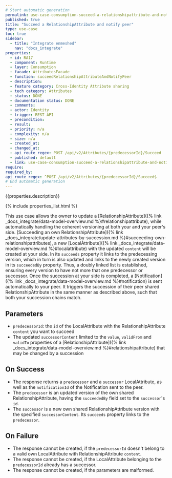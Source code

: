 ```yaml
---
# Start automatic generation
permalink: use-case-consumption-succeed-a-relationshipattribute-and-notify-peer
published: true
title: "Succeed a RelationshipAttribute and notify peer"
type: use-case
toc: true
sidebar:
  - title: "Integrate enmeshed"
    nav: "docs_integrate"
properties:
  - id: RA17
  - component: Runtime
  - layer: Consumption
  - facade: AttributesFacade
  - function: succeedRelationshipAttributeAndNotifyPeer
  - description:
  - feature category: Cross-Identity Attribute sharing
  - tech category: Attributes
  - status: DONE
  - documentation status: DONE
  - comments:
  - actor: Identity
  - trigger: REST API
  - precondition:
  - result:
  - priority: n/a
  - complexity: n/a
  - size: n/a
  - created_at:
  - changed_at:
  - api_route_regex: POST /api/v2/Attributes/{predecessorId}/Succeed
  - published: default
  - link: use-case-consumption-succeed-a-relationshipattribute-and-notify-peer
require:
required_by:
api_route_regex: ^POST /api/v2/Attributes/{predecessorId}/Succeed$
# End automatic generation
---
```


{{properties.description}}

{% include properties_list.html %}

This use case allows the owner to update a [RelationshipAttribute]({% link _docs_integrate/data-model-overview.md %}#relationshipattribute), while automatically handling the coherent versioning at both your and your peer's side.
[Succeeding an own RelationshipAttribute]({% link _docs_integrate/update-attributes-by-succession.md %}#succeeding-own-relationshipattributes), a new [LocalAttribute]({% link _docs_integrate/data-model-overview.md %}#localattribute) with the updated `content` will be created at your side.
In its `succeeds` property it links to the predecessing version, which in turn is also updated and links to the newly created version in its `succeededBy` property.
Thus, a doubly linked list is established, ensuring every version to have not more that one predecessor or successor.
Once the succession at your side is completed, a [Notification]({% link _docs_integrate/data-model-overview.md %}#notification) is sent automatically to your peer.
It triggers the succession of their peer shared RelationshipAttribute in the same manner as described above, such that both your succession chains match.

## Parameters

- `predecessorId`: the `id` of the LocalAttribute with the RelationshipAttribute `content` you want to succeed
- The updated `successorContent` limited to the `value`, `validFrom` and `validTo` properties of a [RelationshipAttribute]({% link _docs_integrate/data-model-overview.md %}#relationshipattribute) that may be changed by a succession

## On Success

- The response returns a `predecessor` and a `successor` LocalAttribute, as well as the `notificationId` of the Notification sent to the peer.
- The `predecessor` is an updated version of the own shared RelationshipAttribute, having the `succeededBy` field set to the `successor`'s `id`.
- The `successor` is a new own shared RelationshipAttribute version with the specified `successorContent`. Its `succeeds` property links to the `predecessor`.

## On Failure

- The response cannot be created, if the `predecessorId` doesn't belong to a valid own LocalAttribute with RelationshipAttribute `content`.
- The response cannot be created, if the LocalAttribute belonging to the `predecessorId` already has a successor.
- The response cannot be created, if the parameters are malformed.
